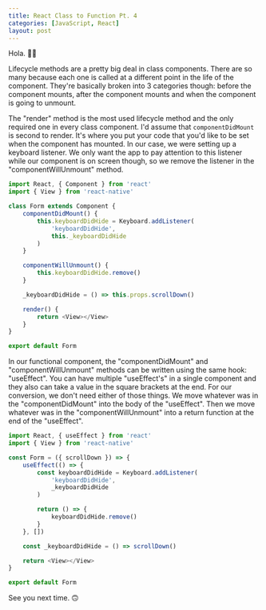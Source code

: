 ```yaml
---
title: React Class to Function Pt. 4
categories: [JavaScript, React]
layout: post
---
```


Hola. 👋🏾

Lifecycle methods are a pretty big deal in class components. There are so many because each one is called at a different point in the life of the component. They're basically broken into 3 categories though: before the component mounts, after the component mounts and when the component is going to unmount.

The "render" method is the most used lifecycle method and the only required one in every class component. I'd assume that `componentDidMount` is second to render. It's where you put your code that you'd like to be set when the component has mounted. In our case, we were setting up a keyboard listener. We only want the app to pay attention to this listener while our component is on screen though, so we remove the listener in the "componentWillUnmount" method.

```js
import React, { Component } from 'react'
import { View } from 'react-native'

class Form extends Component {
    componentDidMount() {
        this.keyboardDidHide = Keyboard.addListener(
            'keyboardDidHide',
            this._keyboardDidHide
        )
    }

    componentWillUnmount() {
        this.keyboardDidHide.remove()
    }

    _keyboardDidHide = () => this.props.scrollDown()

    render() {
        return <View></View>
    }
}

export default Form
```

In our functional component, the "componentDidMount" and "componentWillUnmount" methods can be written using the same hook: "useEffect". You can have multiple "useEffect's" in a single component and they also can take a value in the square brackets at the end. For our conversion, we don't need either of those things. We move whatever was in the "componentDidMount" into the body of the "useEffect". Then we move whatever was in the "componentWillUnmount" into a return function at the end of the "useEffect".

```js
import React, { useEffect } from 'react'
import { View } from 'react-native'

const Form = ({ scrollDown }) => {
    useEffect(() => {
        const keyboardDidHide = Keyboard.addListener(
            'keyboardDidHide',
            _keyboardDidHide
        )

        return () => {
            keyboardDidHide.remove()
        }
    }, [])

    const _keyboardDidHide = () => scrollDown()

    return <View></View>
}

export default Form
```

See you next time. 🙃